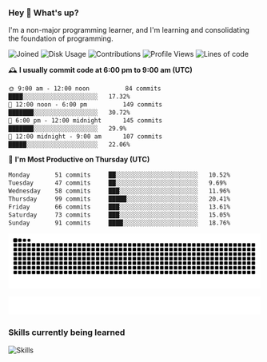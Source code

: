 ### Hey :wave: What's up?

I'm a non-major programming learner, and I'm learning and consolidating the foundation of programming.

<!--START_SECTION:waka-->
![Joined](http://img.shields.io/badge/Joined-6%20years%20ago-6D67E4?style=flat&labelColor=453C67)
![Disk Usage](http://img.shields.io/badge/Github%27s%20Storage-592.4%20MB-FD841F?style=flat&labelColor=E14D2A)
![Contributions](http://img.shields.io/badge/Contributions%20in%202023-95-7DCE13?style=flat&labelColor=2B7A0B)
![Profile Views](http://img.shields.io/badge/Profile%20Views-1-3AB4F2?style=flat&labelColor=0078AA)
![Lines of code](https://img.shields.io/badge/Lines%20of%20code-2%20Million%20Lines%20of%20code-FF8B8B?style=flat&labelColor=EB4747)

🕰️ **I usually commit code at 6:00 pm to 9:00 am (UTC)** 

```text
🌞 9:00 am - 12:00 noon          84 commits     ████░░░░░░░░░░░░░░░░░░░░░   17.32% 
🌆 12:00 noon - 6:00 pm          149 commits    ███████░░░░░░░░░░░░░░░░░░   30.72% 
🌃 6:00 pm - 12:00 midnight      145 commits    ███████░░░░░░░░░░░░░░░░░░   29.9% 
🌙 12:00 midnight - 9:00 am      107 commits    █████░░░░░░░░░░░░░░░░░░░░   22.06%
```
📅 **I'm Most Productive on Thursday (UTC)** 

```text
Monday       51 commits     ██░░░░░░░░░░░░░░░░░░░░░░░   10.52% 
Tuesday      47 commits     ██░░░░░░░░░░░░░░░░░░░░░░░   9.69% 
Wednesday    58 commits     ███░░░░░░░░░░░░░░░░░░░░░░   11.96% 
Thursday     99 commits     █████░░░░░░░░░░░░░░░░░░░░   20.41% 
Friday       66 commits     ███░░░░░░░░░░░░░░░░░░░░░░   13.61% 
Saturday     73 commits     ███░░░░░░░░░░░░░░░░░░░░░░   15.05% 
Sunday       91 commits     ████░░░░░░░░░░░░░░░░░░░░░   18.76%
```

<!--END_SECTION:waka-->

![Snake animation](https://raw.githubusercontent.com/dirname/dirname/output/snake.svg)

![metrics](github-metrics.svg)

### Skills currently being learned

![Skills](https://skillicons.dev/icons?i=linux,rust,go,solidity,typescript,bash,git,postgres,mysql,redis,mongo,docker,kubernetes,grafana,prometheus)
